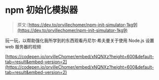 # npm 初始化模拟器

> 原文:[https://dev.to/orvillechomer/npm-init-simulator-1kg9](https://dev.to/orvillechomer/npm-init-simulator-1kg9)

玩一玩，以帮助强化我所学到的东西观看丹尼尔·希夫曼关于使用 Node.js 设置 web 服务器的视频

[https://codepen.io/orvilleChomer/embed/xNQNXz?height=600&default-tab=result&embed-version=2](https://codepen.io/orvilleChomer/embed/xNQNXz?height=600&default-tab=result&embed-version=2)